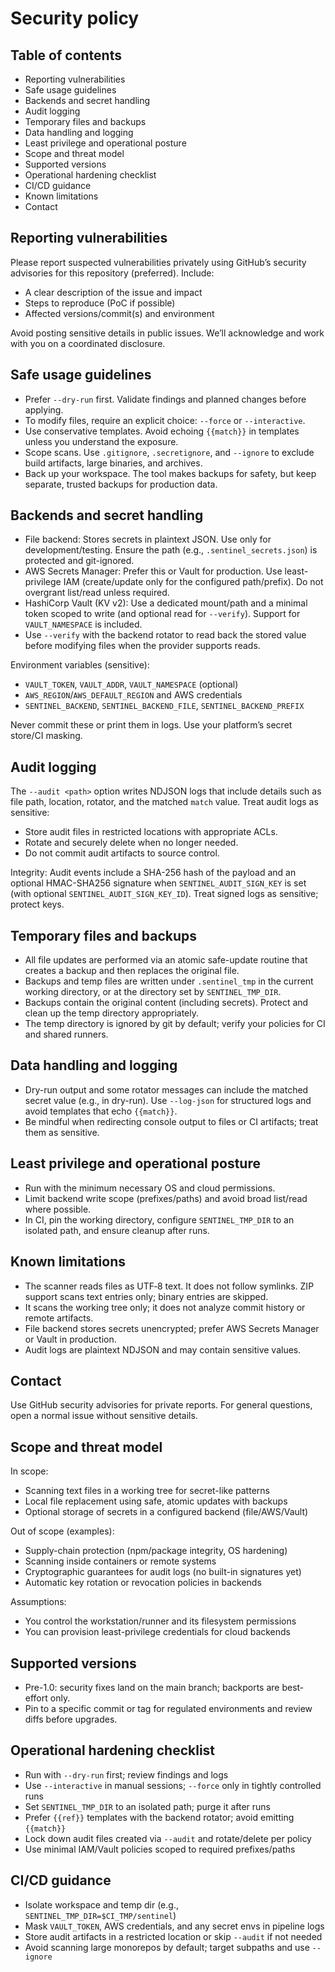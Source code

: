# Security policy

## Table of contents

- Reporting vulnerabilities
- Safe usage guidelines
- Backends and secret handling
- Audit logging
- Temporary files and backups
- Data handling and logging
- Least privilege and operational posture
- Scope and threat model
- Supported versions
- Operational hardening checklist
- CI/CD guidance
- Known limitations
- Contact

## Reporting vulnerabilities

Please report suspected vulnerabilities privately using GitHub’s security advisories for this repository (preferred). Include:

- A clear description of the issue and impact
- Steps to reproduce (PoC if possible)
- Affected versions/commit(s) and environment

Avoid posting sensitive details in public issues. We’ll acknowledge and work with you on a coordinated disclosure.

## Safe usage guidelines

- Prefer `--dry-run` first. Validate findings and planned changes before applying.
- To modify files, require an explicit choice: `--force` or `--interactive`.
- Use conservative templates. Avoid echoing `{{match}}` in templates unless you understand the exposure.
- Scope scans. Use `.gitignore`, `.secretignore`, and `--ignore` to exclude build artifacts, large binaries, and archives.
- Back up your workspace. The tool makes backups for safety, but keep separate, trusted backups for production data.

## Backends and secret handling

- File backend: Stores secrets in plaintext JSON. Use only for development/testing. Ensure the path (e.g., `.sentinel_secrets.json`) is protected and git-ignored.
- AWS Secrets Manager: Prefer this or Vault for production. Use least-privilege IAM (create/update only for the configured path/prefix). Do not overgrant list/read unless required.
- HashiCorp Vault (KV v2): Use a dedicated mount/path and a minimal token scoped to write (and optional read for `--verify`). Support for `VAULT_NAMESPACE` is included.
- Use `--verify` with the backend rotator to read back the stored value before modifying files when the provider supports reads.

Environment variables (sensitive):

- `VAULT_TOKEN`, `VAULT_ADDR`, `VAULT_NAMESPACE` (optional)
- `AWS_REGION`/`AWS_DEFAULT_REGION` and AWS credentials
- `SENTINEL_BACKEND`, `SENTINEL_BACKEND_FILE`, `SENTINEL_BACKEND_PREFIX`

Never commit these or print them in logs. Use your platform’s secret store/CI masking.

## Audit logging

The `--audit <path>` option writes NDJSON logs that include details such as file path, location, rotator, and the matched `match` value. Treat audit logs as sensitive:

- Store audit files in restricted locations with appropriate ACLs.
- Rotate and securely delete when no longer needed.
- Do not commit audit artifacts to source control.

Integrity: Audit events include a SHA-256 hash of the payload and an optional HMAC-SHA256 signature when `SENTINEL_AUDIT_SIGN_KEY` is set (with optional `SENTINEL_AUDIT_SIGN_KEY_ID`). Treat signed logs as sensitive; protect keys.

## Temporary files and backups

- All file updates are performed via an atomic safe-update routine that creates a backup and then replaces the original file.
- Backups and temp files are written under `.sentinel_tmp` in the current working directory, or at the directory set by `SENTINEL_TMP_DIR`.
- Backups contain the original content (including secrets). Protect and clean up the temp directory appropriately.
- The temp directory is ignored by git by default; verify your policies for CI and shared runners.

## Data handling and logging

- Dry-run output and some rotator messages can include the matched secret value (e.g., in dry-run). Use `--log-json` for structured logs and avoid templates that echo `{{match}}`.
- Be mindful when redirecting console output to files or CI artifacts; treat them as sensitive.

## Least privilege and operational posture

- Run with the minimum necessary OS and cloud permissions.
- Limit backend write scope (prefixes/paths) and avoid broad list/read where possible.
- In CI, pin the working directory, configure `SENTINEL_TMP_DIR` to an isolated path, and ensure cleanup after runs.

## Known limitations

- The scanner reads files as UTF‑8 text. It does not follow symlinks. ZIP support scans text entries only; binary entries are skipped.
- It scans the working tree only; it does not analyze commit history or remote artifacts.
- File backend stores secrets unencrypted; prefer AWS Secrets Manager or Vault in production.
- Audit logs are plaintext NDJSON and may contain sensitive values.

## Contact

Use GitHub security advisories for private reports. For general questions, open a normal issue without sensitive details.

## Scope and threat model

In scope:

- Scanning text files in a working tree for secret-like patterns
- Local file replacement using safe, atomic updates with backups
- Optional storage of secrets in a configured backend (file/AWS/Vault)

Out of scope (examples):

- Supply-chain protection (npm/package integrity, OS hardening)
- Scanning inside containers or remote systems
- Cryptographic guarantees for audit logs (no built-in signatures yet)
- Automatic key rotation or revocation policies in backends

Assumptions:

- You control the workstation/runner and its filesystem permissions
- You can provision least-privilege credentials for cloud backends

## Supported versions

- Pre-1.0: security fixes land on the main branch; backports are best-effort only.
- Pin to a specific commit or tag for regulated environments and review diffs before upgrades.

## Operational hardening checklist

- Run with `--dry-run` first; review findings and logs
- Use `--interactive` in manual sessions; `--force` only in tightly controlled runs
- Set `SENTINEL_TMP_DIR` to an isolated path; purge it after runs
- Prefer `{{ref}}` templates with the backend rotator; avoid emitting `{{match}}`
- Lock down audit files created via `--audit` and rotate/delete per policy
- Use minimal IAM/Vault policies scoped to required prefixes/paths

## CI/CD guidance

- Isolate workspace and temp dir (e.g., `SENTINEL_TMP_DIR=$CI_TMP/sentinel`)
- Mask `VAULT_TOKEN`, AWS credentials, and any secret envs in pipeline logs
- Store audit artifacts in a restricted location or skip `--audit` if not needed
- Avoid scanning large monorepos by default; target subpaths and use `--ignore`
